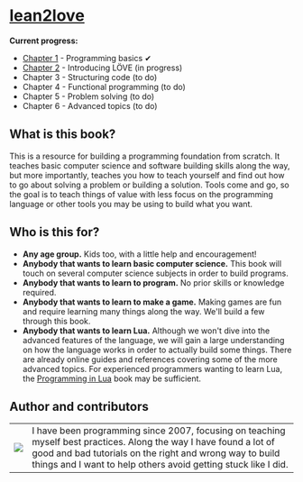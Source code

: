 # [lean2love](https://rvagamejams.github.io/learn2love)

**Current progress:**
- [Chapter 1](pages/01-00-programming-basics.md) - Programming basics ✔
- [Chapter 2](pages/02-00-introducing-love.md) - Introducing LÖVE (in progress)
- Chapter 3 - Structuring code (to do)
- Chapter 4 - Functional programming (to do)
- Chapter 5 - Problem solving (to do)
- Chapter 6 - Advanced topics (to do)

## What is this book?

This is a resource for building a programming foundation from scratch.
It teaches basic computer science and software building skills along the way, but more importantly, teaches you how to teach yourself and find out how to go about solving a problem or building a solution.
Tools come and go, so the goal is to teach things of value with less focus on the programming language or other tools you may be using to build what you want.

## Who is this for?

- **Any age group.** Kids too, with a little help and encouragement!
- **Anybody that wants to learn basic computer science.** This book will touch on several computer science subjects in order to build programs.
- **Anybody that wants to learn to program.** No prior skills or knowledge required.
- **Anybody that wants to learn to make a game.** Making games are fun and require learning many things along the way. We'll build a few through this book.
- **Anybody that wants to learn Lua.** Although we won't dive into the advanced features of the language, we will gain a large understanding on how the language works in order to actually build some things. There are already online guides and references covering some of the more advanced topics. For experienced programmers wanting to learn Lua, the [Programming in Lua](https://www.lua.org/pil/contents.html) book may be sufficient.

## Author and contributors

| | |
|:--:|:--|
|[![](https://avatars0.githubusercontent.com/u/2344456?s=460)](https://github.com/jaythomas)|I have been programming since 2007, focusing on teaching myself best practices. Along the way I have found a lot of good and bad tutorials on the right and wrong way to build things and I want to help others avoid getting stuck like I did.
